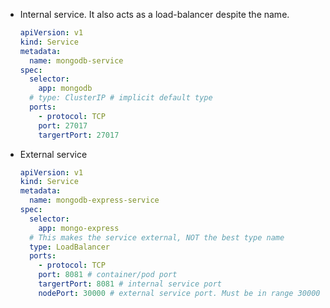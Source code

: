 - Internal service. It also acts as a load-balancer despite the name.
  ```yaml
  apiVersion: v1
  kind: Service
  metadata:
    name: mongodb-service
  spec:
    selector:
      app: mongodb
    # type: ClusterIP # implicit default type
    ports:
      - protocol: TCP
      port: 27017
      targertPort: 27017
  ```
- External service
  ```yaml
  apiVersion: v1
  kind: Service
  metadata:
    name: mongodb-express-service
  spec:
    selector:
      app: mongo-express
    # This makes the service external, NOT the best type name
    type: LoadBalancer
    ports:
      - protocol: TCP
      port: 8081 # container/pod port
      targertPort: 8081 # internal service port
      nodePort: 30000 # external service port. Must be in range 30000-32767
  ```
